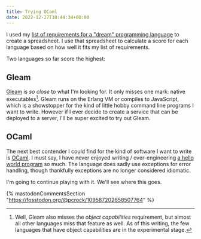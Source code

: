 ```yaml
---
title: Trying OCaml
date: 2022-12-27T18:44:34+00:00
---
```


I used my [list of requirements for a "dream" programming language](/notes/2022/12/17/dream-programming-language/)
to create a spreadsheet. I use that spreadsheet to calculate a score for each language
based on how well it fits my list of requirements.

Two languages so far score the highest:

## Gleam

[Gleam](https://gleam.run/) is _so close_ to what I'm looking for. It only misses one
mark: native executables[^1]. Gleam runs on the Erlang VM or compiles to JavaScript,
which is a showstopper for the kind of little hobby command line programs I want to
write. However if I ever decide to create a service that can be deployed to a server,
I'll be super excited to try out Gleam.

## OCaml

The next best contender I could find for the kind of software I want to write is
[OCaml](https://ocaml.org/). I must say, I have never enjoyed writing / over-engineering
[a hello world program](https://github.com/pcrockett/hello-ocaml/) so much. The language
does sadly use exceptions for error handling, though thankfully exceptions are no longer
considered idiomatic.

I'm going to continue playing with it. We'll see where this goes.

{% mastodonCommentsSection "<https://fosstodon.org/@pcrock/109587202658507764>" %}

[^1]: Well, Gleam also misses the _object capabilities_ requirement, but almost all
    other languages miss that feature as well. As of this writing, the few languages
    that have object capabilities are in the experimental stage.
